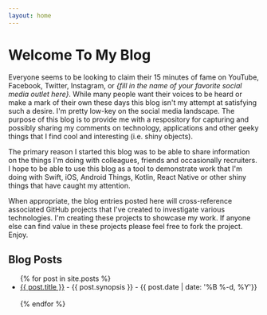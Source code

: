 ```yaml
---
layout: home
---
```


# Welcome To My Blog

Everyone seems to be looking to claim their 15 minutes of fame on YouTube, Facebook, Twitter, Instagram, or _{fill in the name of your favorite social media outlet here}_. While many people want their voices to be heard or make a mark of their own these days this blog isn't my attempt at satisfying such a desire. I'm pretty low-key on the social media landscape. The purpose of this blog is to provide me with a respository for capturing and possibly sharing my comments on technology, applications and other geeky things that I find cool and interesting (i.e. shiny objects).

The primary reason I started this blog was to be able to share information on the things I'm doing with colleagues, friends and occasionally recruiters. I hope to be able to use this blog as a tool to demonstrate work that I'm doing with Swift, iOS, Android Things, Kotlin, React Native or other shiny things that have caught my attention.

When appropriate, the blog entries posted here will cross-reference associated GitHub projects that I've created to investigate various technologies. I'm creating these projects to showcase my work. If anyone else can find value in these projects please feel free to fork the project. Enjoy.

## Blog Posts

<ul>
  {% for post in site.posts %}
    <li>
      <a href="{{ site.url | append: post.url }}">{{ post.title }}</a>
      - {{ post.synopsis }} -&nbsp;{{ post.date | date: '%B %-d, %Y'}}
    </li>
    <br>
  {% endfor %}
</ul>
